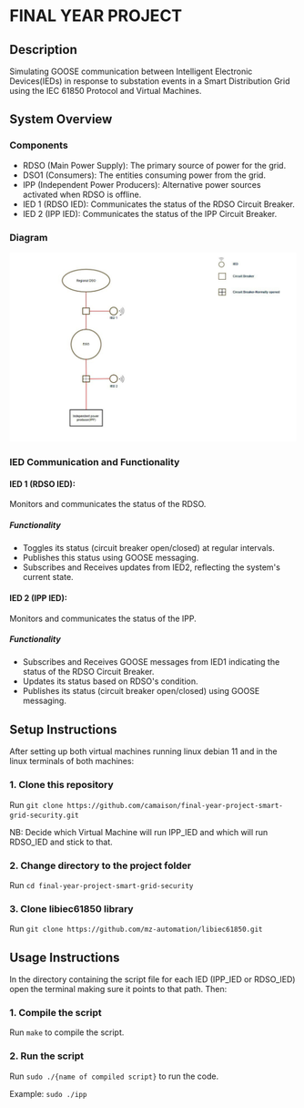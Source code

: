 # FINAL YEAR PROJECT

## Description

Simulating GOOSE communication between Intelligent Electronic Devices(IEDs) in response to substation events in a Smart Distribution Grid using the IEC 61850 Protocol and Virtual Machines.

## System Overview

### Components

- RDSO (Main Power Supply): The primary source of power for the grid.
- DSO1 (Consumers): The entities consuming power from the grid.
- IPP (Independent Power Producers): Alternative power sources activated when RDSO is offline.
- IED 1 (RDSO IED): Communicates the status of the RDSO Circuit Breaker.
- IED 2 (IPP IED): Communicates the status of the IPP Circuit Breaker.

### Diagram

![Diagram](images\Use_Case_Diagram.jpg)

### IED Communication and Functionality

#### IED 1 (RDSO IED):

Monitors and communicates the status of the RDSO.

##### Functionality

- Toggles its status (circuit breaker open/closed) at regular intervals.
- Publishes this status using GOOSE messaging.
- Subscribes and Receives updates from IED2, reflecting the system's current state.

#### IED 2 (IPP IED):

Monitors and communicates the status of the IPP.

##### Functionality

- Subscribes and Receives GOOSE messages from IED1 indicating the status of the RDSO Circuit Breaker.
- Updates its status based on RDSO's condition.
- Publishes its status (circuit breaker open/closed) using GOOSE messaging.

## Setup Instructions

After setting up both virtual machines running linux debian 11 and in the linux terminals of both machines:

### 1. Clone this repository

Run `git clone https://github.com/camaison/final-year-project-smart-grid-security.git`

NB: Decide which Virtual Machine will run IPP_IED and which will run RDSO_IED and stick to that.

### 2. Change directory to the project folder

Run `cd final-year-project-smart-grid-security`

### 3. Clone libiec61850 library

Run `git clone https://github.com/mz-automation/libiec61850.git`

## Usage Instructions

In the directory containing the script file for each IED (IPP_IED or RDSO_IED) open the terminal making sure it points to that path. Then:

### 1. Compile the script

Run `make` to compile the script.

### 2. Run the script

Run `sudo ./{name of compiled script}` to run the code.

Example: `sudo ./ipp`
